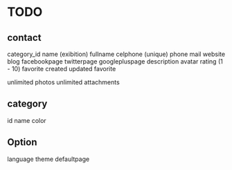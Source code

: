 TODO
============================

contact
---------------
category_id
name (exibition)
fullname
celphone (unique)
phone
mail
website
blog
facebookpage
twitterpage
googlepluspage
description
avatar
rating (1 - 10)
favorite
created
updated
favorite

unlimited photos
unlimited attachments

category
---------------
id
name
color

Option
---------------
language
theme
defaultpage